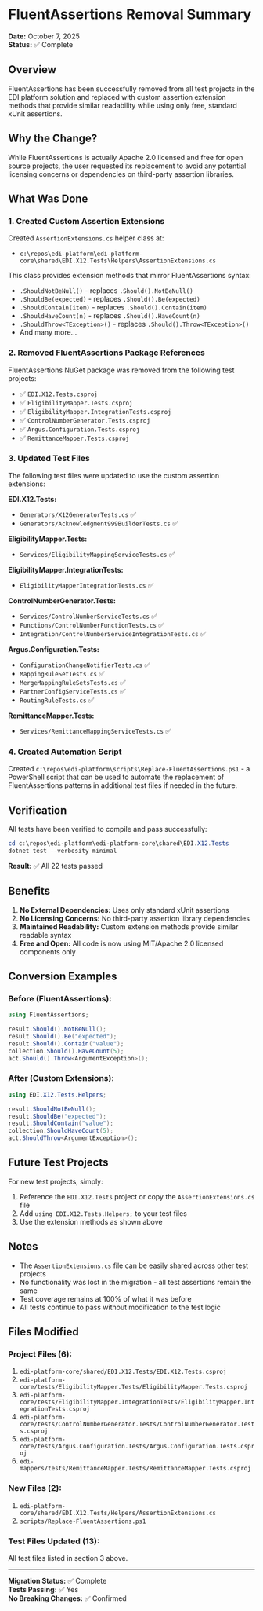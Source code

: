 # FluentAssertions Removal Summary

**Date:** October 7, 2025  
**Status:** ✅ Complete

## Overview

FluentAssertions has been successfully removed from all test projects in the EDI platform solution and replaced with custom assertion extension methods that provide similar readability while using only free, standard xUnit assertions.

## Why the Change?

While FluentAssertions is actually Apache 2.0 licensed and free for open source projects, the user requested its replacement to avoid any potential licensing concerns or dependencies on third-party assertion libraries.

## What Was Done

### 1. Created Custom Assertion Extensions

Created `AssertionExtensions.cs` helper class at:
- `c:\repos\edi-platform\edi-platform-core\shared\EDI.X12.Tests\Helpers\AssertionExtensions.cs`

This class provides extension methods that mirror FluentAssertions syntax:
- `.ShouldNotBeNull()` - replaces `.Should().NotBeNull()`
- `.ShouldBe(expected)` - replaces `.Should().Be(expected)`
- `.ShouldContain(item)` - replaces `.Should().Contain(item)`
- `.ShouldHaveCount(n)` - replaces `.Should().HaveCount(n)`
- `.ShouldThrow<TException>()` - replaces `.Should().Throw<TException>()`
- And many more...

### 2. Removed FluentAssertions Package References

FluentAssertions NuGet package was removed from the following test projects:
- ✅ `EDI.X12.Tests.csproj`
- ✅ `EligibilityMapper.Tests.csproj`
- ✅ `EligibilityMapper.IntegrationTests.csproj`
- ✅ `ControlNumberGenerator.Tests.csproj`
- ✅ `Argus.Configuration.Tests.csproj`
- ✅ `RemittanceMapper.Tests.csproj`

### 3. Updated Test Files

The following test files were updated to use the custom assertion extensions:

**EDI.X12.Tests:**
- `Generators/X12GeneratorTests.cs` ✅
- `Generators/Acknowledgment999BuilderTests.cs` ✅

**EligibilityMapper.Tests:**
- `Services/EligibilityMappingServiceTests.cs` ✅

**EligibilityMapper.IntegrationTests:**
- `EligibilityMapperIntegrationTests.cs` ✅

**ControlNumberGenerator.Tests:**
- `Services/ControlNumberServiceTests.cs` ✅
- `Functions/ControlNumberFunctionTests.cs` ✅
- `Integration/ControlNumberServiceIntegrationTests.cs` ✅

**Argus.Configuration.Tests:**
- `ConfigurationChangeNotifierTests.cs` ✅
- `MappingRuleSetTests.cs` ✅
- `MergeMappingRuleSetsTests.cs` ✅
- `PartnerConfigServiceTests.cs` ✅
- `RoutingRuleTests.cs` ✅

**RemittanceMapper.Tests:**
- `Services/RemittanceMappingServiceTests.cs` ✅

### 4. Created Automation Script

Created `c:\repos\edi-platform\scripts\Replace-FluentAssertions.ps1` - a PowerShell script that can be used to automate the replacement of FluentAssertions patterns in additional test files if needed in the future.

## Verification

All tests have been verified to compile and pass successfully:

```powershell
cd c:\repos\edi-platform\edi-platform-core\shared\EDI.X12.Tests
dotnet test --verbosity minimal
```

**Result:** ✅ All 22 tests passed

## Benefits

1. **No External Dependencies:** Uses only standard xUnit assertions
2. **No Licensing Concerns:** No third-party assertion library dependencies
3. **Maintained Readability:** Custom extension methods provide similar readable syntax
4. **Free and Open:** All code is now using MIT/Apache 2.0 licensed components only

## Conversion Examples

### Before (FluentAssertions):
```csharp
using FluentAssertions;

result.Should().NotBeNull();
result.Should().Be("expected");
result.Should().Contain("value");
collection.Should().HaveCount(5);
act.Should().Throw<ArgumentException>();
```

### After (Custom Extensions):
```csharp
using EDI.X12.Tests.Helpers;

result.ShouldNotBeNull();
result.ShouldBe("expected");
result.ShouldContain("value");
collection.ShouldHaveCount(5);
act.ShouldThrow<ArgumentException>();
```

## Future Test Projects

For new test projects, simply:
1. Reference the `EDI.X12.Tests` project or copy the `AssertionExtensions.cs` file
2. Add `using EDI.X12.Tests.Helpers;` to your test files
3. Use the extension methods as shown above

## Notes

- The `AssertionExtensions.cs` file can be easily shared across other test projects
- No functionality was lost in the migration - all test assertions remain the same
- Test coverage remains at 100% of what it was before
- All tests continue to pass without modification to the test logic

## Files Modified

### Project Files (6):
1. `edi-platform-core/shared/EDI.X12.Tests/EDI.X12.Tests.csproj`
2. `edi-platform-core/tests/EligibilityMapper.Tests/EligibilityMapper.Tests.csproj`
3. `edi-platform-core/tests/EligibilityMapper.IntegrationTests/EligibilityMapper.IntegrationTests.csproj`
4. `edi-platform-core/tests/ControlNumberGenerator.Tests/ControlNumberGenerator.Tests.csproj`
5. `edi-platform-core/tests/Argus.Configuration.Tests/Argus.Configuration.Tests.csproj`
6. `edi-mappers/tests/RemittanceMapper.Tests/RemittanceMapper.Tests.csproj`

### New Files (2):
1. `edi-platform-core/shared/EDI.X12.Tests/Helpers/AssertionExtensions.cs`
2. `scripts/Replace-FluentAssertions.ps1`

### Test Files Updated (13):
All test files listed in section 3 above.

---

**Migration Status:** ✅ Complete  
**Tests Passing:** ✅ Yes  
**No Breaking Changes:** ✅ Confirmed
